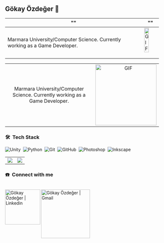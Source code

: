 ## Gökay Özdeğer 👋

 "" | ""
------------ | -------------
Marmara University/Computer Science. Currently working as a Game Developer.| <img alt="GIF" src="https://media.giphy.com/media/5ndklThG9vUUdTmgMn/giphy.gif" width="60%"> <p align="center"></p>

<table>
  <tr>
     <td align="center">
Marmara University/Computer Science. Currently working as a Game Developer.
        <td align="center">
<img alt="GIF" src="https://media.giphy.com/media/5ndklThG9vUUdTmgMn/giphy.gif" width = 200/>
    </tr>
</table>

### 🛠 &nbsp;Tech Stack

![Unity](https://img.shields.io/badge/-Unity-05122A?style=flat&logo=unity)&nbsp;
![Python](https://img.shields.io/badge/-Python-05122A?style=flat&logo=python)&nbsp;
![Git](https://img.shields.io/badge/-Git-05122A?style=flat&logo=git)&nbsp;
![GitHub](https://img.shields.io/badge/-GitHub-05122A?style=flat&logo=github)&nbsp;
![Photoshop](https://img.shields.io/badge/-Photoshop-05122A?style=flat&logo=adobe-photoshop)&nbsp;
![Inkscape](https://img.shields.io/badge/-Inkscape-05122A?style=flat&logo=inkscape)&nbsp;

<table>

  <tr>
    <td align="center">
      <img align="center" src="https://github-readme-stats.vercel.app/api?username=ozdeger&count_private=true&show_icons=true&line_height=21&show_icons=true&theme=dark&include_all_commits=true" />
      
    
  <td align="center">
    <img align="center" src="https://github-readme-stats.vercel.app/api/top-langs/?username=ozdeger&show_icons=true&line_height=21&show_icons=true&theme=dark" />
  </td>

  </tr>
</table>

### ☎️ &nbsp;Connect with me
<br>
  <a href="mailto:ygokayo@hotmail.com">
    <img align="left" alt="Gökay Özdeğer | Linkedin" width="115px" src="https://img.shields.io/badge/Mail-0078D4?style=for-the-badge&logo=microsoft-outlook&logoColor=white" />
  </a> &nbsp;&nbsp;
  <a href="https://www.linkedin.com/in/ozdeger/">
    <img align="left" alt="Gökay Özdeğer | Gmail" width="160px" src="https://img.shields.io/badge/LinkedIn-0077B5?style=for-the-badge&logo=linkedin&logoColor=white" />
  </a>


<br><br>



